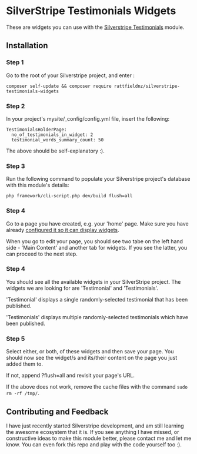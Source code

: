 # SilverStripe Testimonials Widgets 

These are widgets you can use with the [Silverstripe Testimonials](http://github.com/rattfieldnz/silverstripe-testimonials) module.

## Installation 

### Step 1

Go to the root of your Silverstripe project, and enter :

`composer self-update && composer require rattfieldnz/silverstripe-testimonials-widgets`

### Step 2 

In your project's mysite/_config/config.yml file, insert the following:

```
TestimonialsHolderPage: 
  no_of_testimonials_in_widget: 2 
  testimonial_words_summary_count: 50
```

The above should be self-explanatory :).

### Step 3

Run the following command to populate your Silverstripe project's database with this module's details: 

`php framework/cli-script.php dev/build flush=all`

### Step 4

Go to a page you have created, e.g. your 'home' page. Make sure you have already [configured it so it can display widgets](https://github.com/silverstripe/silverstripe-widgets). 

When you go to edit your page, you should see two tabe on the left hand side - 'Main Content' and another tab for widgets. If you see the latter, you can proceed to the next step.

### Step 4

You should see all the available widgets in your SilverStripe project. The widgets we are looking for are 'Testimonial' and 'Testimonials'.

'Testimonial' displays a single randomly-selected testimonial that has been published.

'Testimonials' displays multiple randomly-selected testimonials which have been published.

### Step 5

Select either, or both, of these widgets and then save your page. You should now see the widget/s and its/their content on the page you just added them to. 

If not, append ?flush=all and revisit your page's URL.

If the above does not work, remove the cache files with the command `sudo rm -rf /tmp/`.

## Contributing and Feedback

I have just recently started Silverstripe development, and am still learning the awesome ecosystem that it is. If you see anything I have missed, or constructive ideas to make this module better, please contact me and let me know. You can even fork this repo and play with the code yourself too :).
